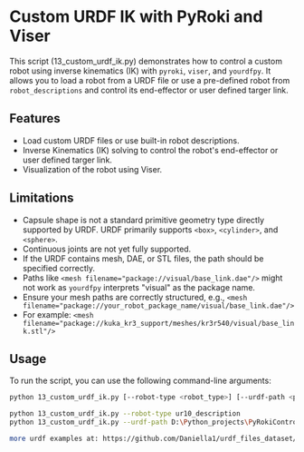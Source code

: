# Custom URDF IK with PyRoki and Viser

This script (13_custom_urdf_ik.py) demonstrates how to control a custom robot using inverse kinematics (IK) with `pyroki`, `viser`, and `yourdfpy`. 
It allows you to load a robot from a URDF file or use a pre-defined robot from `robot_descriptions` and control its end-effector or user defined targer link.

## Features

* Load custom URDF files or use built-in robot descriptions.
* Inverse Kinematics (IK) solving to control the robot's end-effector or user defined targer link.
* Visualization of the robot using Viser.

## Limitations

* Capsule shape is not a standard primitive geometry type directly supported by URDF. URDF primarily supports `<box>`, `<cylinder>`, and `<sphere>`.
* Continuous joints are not yet fully supported.
* If the URDF contains mesh, DAE, or STL files, the path should be specified correctly.
* Paths like `<mesh filename="package://visual/base_link.dae"/>` might not work as `yourdfpy` interprets "visual" as the package name. 
* Ensure your mesh paths are correctly structured, e.g., `<mesh filename="package://your_robot_package_name/visual/base_link.dae"/>`
* For example: `<mesh filename="package://kuka_kr3_support/meshes/kr3r540/visual/base_link.stl"/>`

## Usage

To run the script, you can use the following command-line arguments:

```bash
python 13_custom_urdf_ik.py [--robot-type <robot_type>] [--urdf-path <path_to_custom_urdf>] [--target-link-name <link_name>]

python 13_custom_urdf_ik.py --robot-type ur10_description
python 13_custom_urdf_ik.py --urdf-path D:\Python_projects\PyRokiControl\custom_urdf\01_custom_arm.urdf --target-link-name end_effector_tool

more urdf examples at: https://github.com/Daniella1/urdf_files_dataset/tree/main/urdf_files/
